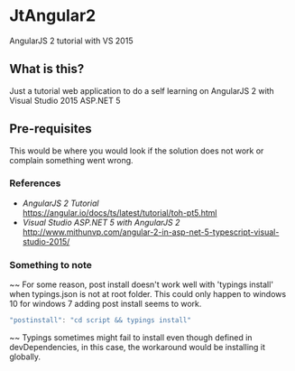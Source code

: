 # JtAngular2
AngularJS 2 tutorial with VS 2015

## What is this?
Just a tutorial web application to do a self learning on AngularJS 2 with Visual Studio 2015 ASP.NET 5

## Pre-requisites
This would be where you would look if the solution does not work or complain something went wrong.  


### References
* *AngularJS 2 Tutorial*  
https://angular.io/docs/ts/latest/tutorial/toh-pt5.html  
* *Visual Studio ASP.NET 5 with AngularJS 2*  
http://www.mithunvp.com/angular-2-in-asp-net-5-typescript-visual-studio-2015/


### Something to note
~~
For some reason, post install doesn't work well with 'typings install' when typings.json is not at root folder.
This could only happen to windows 10 for windows 7 adding post install seems to work.  
```javascript
"postinstall": "cd script && typings install" 
```
~~
Typings sometimes might fail to install even though defined in devDependencies, in this case, the workaround would be installing it globally.
